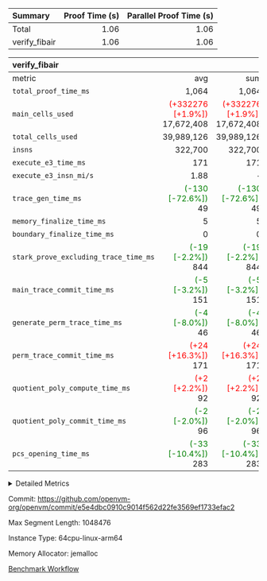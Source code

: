 | Summary | Proof Time (s) | Parallel Proof Time (s) |
|:---|---:|---:|
| Total |  1.06 |  1.06 |
| verify_fibair |  1.06 |  1.06 |


| verify_fibair |||||
|:---|---:|---:|---:|---:|
|metric|avg|sum|max|min|
| `total_proof_time_ms ` |  1,064 |  1,064 |  1,064 |  1,064 |
| `main_cells_used     ` | <span style='color: red'>(+332276 [+1.9%])</span> 17,672,408 | <span style='color: red'>(+332276 [+1.9%])</span> 17,672,408 | <span style='color: red'>(+332276 [+1.9%])</span> 17,672,408 | <span style='color: red'>(+332276 [+1.9%])</span> 17,672,408 |
| `total_cells_used    ` |  39,989,126 |  39,989,126 |  39,989,126 |  39,989,126 |
| `insns               ` |  322,700 |  322,700 |  322,700 |  322,700 |
| `execute_e3_time_ms  ` |  171 |  171 |  171 |  171 |
| `execute_e3_insn_mi/s` |  1.88 | -          |  1.88 |  1.88 |
| `trace_gen_time_ms   ` | <span style='color: green'>(-130 [-72.6%])</span> 49 | <span style='color: green'>(-130 [-72.6%])</span> 49 | <span style='color: green'>(-130 [-72.6%])</span> 49 | <span style='color: green'>(-130 [-72.6%])</span> 49 |
| `memory_finalize_time_ms` |  5 |  5 |  5 |  5 |
| `boundary_finalize_time_ms` |  0 |  0 |  0 |  0 |
| `stark_prove_excluding_trace_time_ms` | <span style='color: green'>(-19 [-2.2%])</span> 844 | <span style='color: green'>(-19 [-2.2%])</span> 844 | <span style='color: green'>(-19 [-2.2%])</span> 844 | <span style='color: green'>(-19 [-2.2%])</span> 844 |
| `main_trace_commit_time_ms` | <span style='color: green'>(-5 [-3.2%])</span> 151 | <span style='color: green'>(-5 [-3.2%])</span> 151 | <span style='color: green'>(-5 [-3.2%])</span> 151 | <span style='color: green'>(-5 [-3.2%])</span> 151 |
| `generate_perm_trace_time_ms` | <span style='color: green'>(-4 [-8.0%])</span> 46 | <span style='color: green'>(-4 [-8.0%])</span> 46 | <span style='color: green'>(-4 [-8.0%])</span> 46 | <span style='color: green'>(-4 [-8.0%])</span> 46 |
| `perm_trace_commit_time_ms` | <span style='color: red'>(+24 [+16.3%])</span> 171 | <span style='color: red'>(+24 [+16.3%])</span> 171 | <span style='color: red'>(+24 [+16.3%])</span> 171 | <span style='color: red'>(+24 [+16.3%])</span> 171 |
| `quotient_poly_compute_time_ms` | <span style='color: red'>(+2 [+2.2%])</span> 92 | <span style='color: red'>(+2 [+2.2%])</span> 92 | <span style='color: red'>(+2 [+2.2%])</span> 92 | <span style='color: red'>(+2 [+2.2%])</span> 92 |
| `quotient_poly_commit_time_ms` | <span style='color: green'>(-2 [-2.0%])</span> 96 | <span style='color: green'>(-2 [-2.0%])</span> 96 | <span style='color: green'>(-2 [-2.0%])</span> 96 | <span style='color: green'>(-2 [-2.0%])</span> 96 |
| `pcs_opening_time_ms ` | <span style='color: green'>(-33 [-10.4%])</span> 283 | <span style='color: green'>(-33 [-10.4%])</span> 283 | <span style='color: green'>(-33 [-10.4%])</span> 283 | <span style='color: green'>(-33 [-10.4%])</span> 283 |



<details>
<summary>Detailed Metrics</summary>

|  | verify_program_compile_ms | total_cells | stark_prove_excluding_trace_time_ms | quotient_poly_compute_time_ms | quotient_poly_commit_time_ms | perm_trace_commit_time_ms | pcs_opening_time_ms | main_trace_commit_time_ms | app proof_time_ms |
| --- | --- | --- | --- | --- | --- | --- | --- | --- |
|  | 7 | 65,536 | 46 | 1 | 8 | 0 | 27 | 9 | 2,164 | 

| air_name | rows | quotient_deg | main_cols | interactions | constraints | cells |
| --- | --- | --- | --- | --- | --- | --- |
| AccessAdapterAir<2> |  | 2 |  | 5 | 12 |  | 
| AccessAdapterAir<4> |  | 2 |  | 5 | 12 |  | 
| AccessAdapterAir<8> |  | 2 |  | 5 | 12 |  | 
| FibonacciAir | 32,768 | 1 | 2 |  | 5 | 65,536 | 
| FriReducedOpeningAir |  | 2 |  | 39 | 71 |  | 
| JalRangeCheckAir |  | 2 |  | 9 | 14 |  | 
| NativePoseidon2Air<BabyBearParameters>, 1> |  | 2 |  | 136 | 572 |  | 
| PhantomAir |  | 2 |  | 3 | 5 |  | 
| ProgramAir |  | 1 |  | 1 | 4 |  | 
| VariableRangeCheckerAir |  | 1 |  | 1 | 4 |  | 
| VmAirWrapper<AluNativeAdapterAir, FieldArithmeticCoreAir> |  | 2 |  | 15 | 27 |  | 
| VmAirWrapper<BranchNativeAdapterAir, BranchEqualCoreAir<1> |  | 2 |  | 11 | 25 |  | 
| VmAirWrapper<NativeAdapterAir<2, 0>, PublicValuesCoreAir> |  | 2 |  | 11 | 29 |  | 
| VmAirWrapper<NativeLoadStoreAdapterAir<1>, NativeLoadStoreCoreAir<1> |  | 2 |  | 15 | 20 |  | 
| VmAirWrapper<NativeLoadStoreAdapterAir<4>, NativeLoadStoreCoreAir<4> |  | 2 |  | 15 | 20 |  | 
| VmAirWrapper<NativeVectorizedAdapterAir<4>, FieldExtensionCoreAir> |  | 2 |  | 15 | 27 |  | 
| VmConnectorAir |  | 2 |  | 5 | 11 |  | 
| VolatileBoundaryAir |  | 2 |  | 7 | 19 |  | 

| group | trace_gen_time_ms | total_proof_time_ms | total_cells_used | total_cells | stark_prove_excluding_trace_time_ms | quotient_poly_compute_time_ms | quotient_poly_commit_time_ms | perm_trace_commit_time_ms | pcs_opening_time_ms | memory_finalize_time_ms | main_trace_commit_time_ms | main_cells_used | insns | generate_perm_trace_time_ms | fri.log_blowup | execute_e3_time_ms | execute_e3_insn_mi/s | boundary_finalize_time_ms |
| --- | --- | --- | --- | --- | --- | --- | --- | --- | --- | --- | --- | --- | --- | --- | --- | --- | --- | --- |
| verify_fibair | 49 | 1,064 | 39,989,126 | 62,474,410 | 844 | 92 | 96 | 171 | 283 | 5 | 151 | 17,672,408 | 322,700 | 46 | 1 | 171 | 1.88 | 0 | 

| group | air_name | rows | prep_cols | perm_cols | main_cols | cells |
| --- | --- | --- | --- | --- | --- | --- |
| verify_fibair | AccessAdapterAir<2> | 131,072 |  | 16 | 11 | 3,538,944 | 
| verify_fibair | AccessAdapterAir<4> | 65,536 |  | 16 | 13 | 1,900,544 | 
| verify_fibair | AccessAdapterAir<8> | 128 |  | 16 | 17 | 4,224 | 
| verify_fibair | FriReducedOpeningAir | 2,048 |  | 84 | 27 | 227,328 | 
| verify_fibair | JalRangeCheckAir | 32,768 |  | 28 | 12 | 1,310,720 | 
| verify_fibair | NativePoseidon2Air<BabyBearParameters>, 1> | 32,768 |  | 312 | 398 | 23,265,280 | 
| verify_fibair | PhantomAir | 16,384 |  | 12 | 6 | 294,912 | 
| verify_fibair | ProgramAir | 8,192 |  | 8 | 10 | 147,456 | 
| verify_fibair | VariableRangeCheckerAir | 262,144 | 2 | 8 | 1 | 2,359,296 | 
| verify_fibair | VmAirWrapper<AluNativeAdapterAir, FieldArithmeticCoreAir> | 262,144 |  | 36 | 29 | 17,039,360 | 
| verify_fibair | VmAirWrapper<BranchNativeAdapterAir, BranchEqualCoreAir<1> | 32,768 |  | 28 | 23 | 1,671,168 | 
| verify_fibair | VmAirWrapper<NativeLoadStoreAdapterAir<1>, NativeLoadStoreCoreAir<1> | 65,536 |  | 40 | 21 | 3,997,696 | 
| verify_fibair | VmAirWrapper<NativeLoadStoreAdapterAir<4>, NativeLoadStoreCoreAir<4> | 32,768 |  | 40 | 27 | 2,195,456 | 
| verify_fibair | VmAirWrapper<NativeVectorizedAdapterAir<4>, FieldExtensionCoreAir> | 32,768 |  | 36 | 38 | 2,424,832 | 
| verify_fibair | VmConnectorAir | 2 | 1 | 16 | 5 | 42 | 
| verify_fibair | VolatileBoundaryAir | 65,536 |  | 20 | 12 | 2,097,152 | 

| group | trace_height_constraint | weighted_sum | threshold |
| --- | --- | --- | --- |
| verify_fibair | 0 | 1,085,444 | 2,013,265,921 | 
| verify_fibair | 1 | 5,411,200 | 2,013,265,921 | 
| verify_fibair | 2 | 542,722 | 2,013,265,921 | 
| verify_fibair | 3 | 5,476,612 | 2,013,265,921 | 
| verify_fibair | 4 | 65,536 | 2,013,265,921 | 
| verify_fibair | 5 | 12,851,850 | 2,013,265,921 | 

| trace_height_constraint | threshold |
| --- | --- |
| 0 | 2,013,265,921 | 

</details>


Commit: https://github.com/openvm-org/openvm/commit/e5e4dbc0910c9014f562d22fe3569ef1733efac2

Max Segment Length: 1048476

Instance Type: 64cpu-linux-arm64

Memory Allocator: jemalloc

[Benchmark Workflow](https://github.com/openvm-org/openvm/actions/runs/16539762004)
